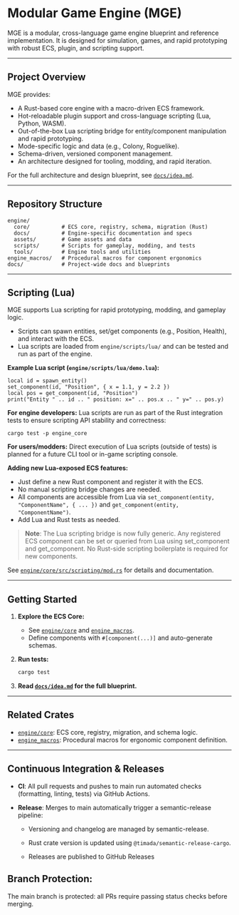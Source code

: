 # Modular Game Engine (MGE)

MGE is a modular, cross-language game engine blueprint and reference implementation.
It is designed for simulation, games, and rapid prototyping with robust ECS, plugin, and scripting support.

---

## Project Overview

MGE provides:

- A Rust-based core engine with a macro-driven ECS framework.
- Hot-reloadable plugin support and cross-language scripting (Lua, Python, WASM).
- Out-of-the-box Lua scripting bridge for entity/component manipulation and rapid prototyping.
- Mode-specific logic and data (e.g., Colony, Roguelike).
- Schema-driven, versioned component management.
- An architecture designed for tooling, modding, and rapid iteration.

For the full architecture and design blueprint, see [`docs/idea.md`](docs/idea.md).

---

## Repository Structure

```
engine/
  core/          # ECS core, registry, schema, migration (Rust)
  docs/          # Engine-specific documentation and specs
  assets/        # Game assets and data
  scripts/       # Scripts for gameplay, modding, and tests
  tools/         # Engine tools and utilities
engine_macros/   # Procedural macros for component ergonomics
docs/            # Project-wide docs and blueprints
```

---

## Scripting (Lua)

MGE supports Lua scripting for rapid prototyping, modding, and gameplay logic.

- Scripts can spawn entities, set/get components (e.g., Position, Health), and interact with the ECS.
- Lua scripts are loaded from `engine/scripts/lua/` and can be tested and run as part of the engine.

**Example Lua script (`engine/scripts/lua/demo.lua`):**

```
local id = spawn_entity()
set_component(id, "Position", { x = 1.1, y = 2.2 })
local pos = get_component(id, "Position")
print("Entity " .. id .. " position: x=" .. pos.x .. " y=" .. pos.y)
```

**For engine developers:**
Lua scripts are run as part of the Rust integration tests to ensure scripting API stability and correctness:

```
cargo test -p engine_core
```

**For users/modders:**
Direct execution of Lua scripts (outside of tests) is planned for a future CLI tool or in-game scripting console.

**Adding new Lua-exposed ECS features:**

- Just define a new Rust component and register it with the ECS.
- No manual scripting bridge changes are needed.
- All components are accessible from Lua via `set_component(entity, "ComponentName", { ... })` and `get_component(entity, "ComponentName")`.
- Add Lua and Rust tests as needed.

> **Note**:
> The Lua scripting bridge is now fully generic. Any registered ECS component can be set or queried from Lua using set_component and get_component. No Rust-side scripting boilerplate is required for new components.

See [`engine/core/src/scripting/mod.rs`](engine/core/src/scripting/mod.rs) for details and documentation.

---

## Getting Started

1. **Explore the ECS Core:**

   - See [`engine/core`](engine/core) and [`engine_macros`](engine_macros).
   - Define components with `#[component(...)]` and auto-generate schemas.

2. **Run tests:**

   ```sh
   cargo test
   ```

3. **Read [`docs/idea.md`](docs/idea.md) for the full blueprint.**

---

## Related Crates

- [`engine/core`](engine/core): ECS core, registry, migration, and schema logic.
- [`engine_macros`](engine_macros): Procedural macros for ergonomic component definition.

---

## Continuous Integration & Releases

- **CI**: All pull requests and pushes to main run automated checks (formatting, linting, tests) via GitHub Actions.

- **Release**: Merges to main automatically trigger a semantic-release pipeline:

  - Versioning and changelog are managed by semantic-release.

  - Rust crate version is updated using `@timada/semantic-release-cargo`.

  - Releases are published to GitHub Releases

## Branch Protection:

The main branch is protected: all PRs require passing status checks before merging.
